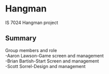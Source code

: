 # Hangman
IS 7024 Hangman project

## Summary
Group members and role  
  -Aaron Lawson-Game screen and management    
  -Brian Bartish-Start Screen and management  
  -Scott Sorrel-Design and management  
